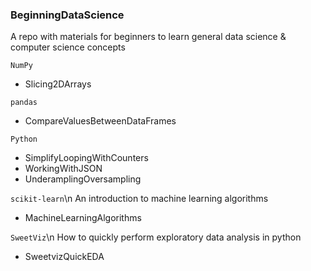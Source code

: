 ### BeginningDataScience

A repo with materials for beginners to learn general data science & computer science concepts

`NumPy`
- Slicing2DArrays

`pandas`
- CompareValuesBetweenDataFrames

`Python`
- SimplifyLoopingWithCounters
- WorkingWithJSON
- UnderamplingOversampling

`scikit-learn`\n
An introduction to machine learning algorithms

- MachineLearningAlgorithms

`SweetViz`\n
How to quickly perform exploratory data analysis in python

- SweetvizQuickEDA
